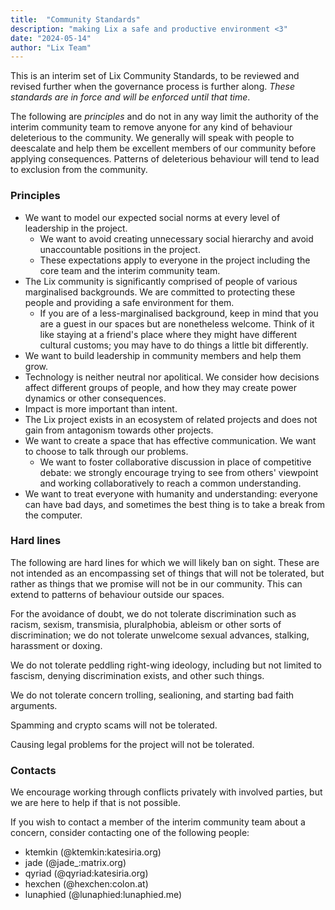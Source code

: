 ```yaml
---
title:  "Community Standards"
description: "making Lix a safe and productive environment <3"
date: "2024-05-14"
author: "Lix Team"
---
```


This is an interim set of Lix Community Standards, to be reviewed and revised further when the governance process is further along. *These standards are in force and will be enforced until that time*.

The following are *principles* and do not in any way limit the authority of the interim community team to remove anyone for any kind of behaviour deleterious to the community. We generally will speak with people to deescalate and help them be excellent members of our community before applying consequences. Patterns of deleterious behaviour will tend to lead to exclusion from the community.

### Principles

- We want to model our expected social norms at every level of leadership in the project.
    - We want to avoid creating unnecessary social hierarchy and avoid unaccountable positions in the project.
    - These expectations apply to everyone in the project including the core team and the interim community team.
- The Lix community is significantly comprised of people of various marginalised backgrounds. We are committed to protecting these people and providing a safe environment for them.
    - If you are of a less-marginalised background, keep in mind that you are a guest in our spaces but are nonetheless welcome. Think of it like staying at a friend's place where they might have different cultural customs; you may have to do things a little bit differently.
- We want to build leadership in community members and help them grow.
- Technology is neither neutral nor apolitical. We consider how decisions affect different groups of people, and how they may create power dynamics or other consequences.
- Impact is more important than intent.
- The Lix project exists in an ecosystem of related projects and does not gain from antagonism towards other projects.
- We want to create a space that has effective communication. We want to choose to talk through our problems.
    - We want to foster collaborative discussion in place of competitive debate: we strongly encourage trying to see from others' viewpoint and working collaboratively to reach a common understanding.
- We want to treat everyone with humanity and understanding: everyone can have bad days, and sometimes the best thing is to take a break from the computer.

### Hard lines

The following are hard lines for which we will likely ban on sight. These are not intended as an encompassing set of things that will not be tolerated, but rather as things that we promise will not be in our community. This can extend to patterns of behaviour outside our spaces.

For the avoidance of doubt, we do not tolerate discrimination such as racism, sexism, transmisia, pluralphobia, ableism or other sorts of discrimination; we do not tolerate unwelcome sexual advances, stalking, harassment or doxing.

We do not tolerate peddling right-wing ideology, including but not limited to fascism, denying discrimination exists, and other such things.

We do not tolerate concern trolling, sealioning, and starting bad faith arguments.

Spamming and crypto scams will not be tolerated.

Causing legal problems for the project will not be tolerated.

### Contacts

We encourage working through conflicts privately with involved parties, but we are here to help if that is not possible.

If you wish to contact a member of the interim community team about a concern, consider contacting one of the following people:

- ktemkin (@ktemkin:katesiria.org)
- jade (@jade_:matrix.org)
- qyriad (@qyriad:katesiria.org)
- hexchen (@hexchen:colon.at)
- lunaphied (@lunaphied:lunaphied.me)
